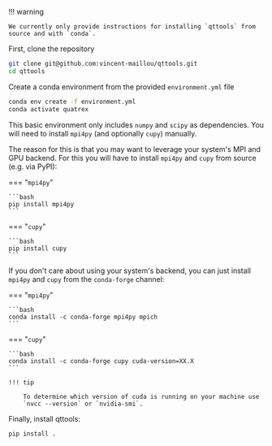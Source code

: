 !!! warning

    We currently only provide instructions for installing `qttools` from
    source and with `conda`.

First, clone the repository

```bash
git clone git@github.com:vincent-maillou/qttools.git
cd qttools
```

Create a conda environment from the provided `environment.yml` file

```bash
conda env create -f environment.yml
conda activate quatrex
```

This basic environment only includes `numpy` and `scipy` as
dependencies. You will need to install `mpi4py` (and optionally `cupy`)
manually.

The reason for this is that you may want to leverage your system's MPI
and GPU backend. For this you will have to install `mpi4py` and `cupy`
from source (e.g. via PyPI):

=== "`mpi4py`"

    ```bash
    pip install mpi4py
    ```

=== "`cupy`"

    ```bash
    pip install cupy
    ```

If you don't care about using your system's backend, you can just
install `mpi4py` and `cupy` from the `conda-forge` channel:

=== "`mpi4py`"

    ```bash
    conda install -c conda-forge mpi4py mpich
    ```

=== "`cupy`"

    ```bash
    conda install -c conda-forge cupy cuda-version=XX.X
    ```

    !!! tip

        To determine which version of cuda is running on your machine use
        `nvcc --version` or `nvidia-smi`.


Finally, install qttools:

```bash
pip install .
```
